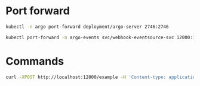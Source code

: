 # Port forward

```sh
kubectl -n argo port-forward deployment/argo-server 2746:2746
```

```sh
kubectl port-forward -n argo-events svc/webhook-eventsource-svc 12000:12000
```

# Commands

```sh
curl -XPOST http://localhost:12000/example -H 'Content-type: application/json' -d '{"message": "hello Azure", "delay": 15}'
```